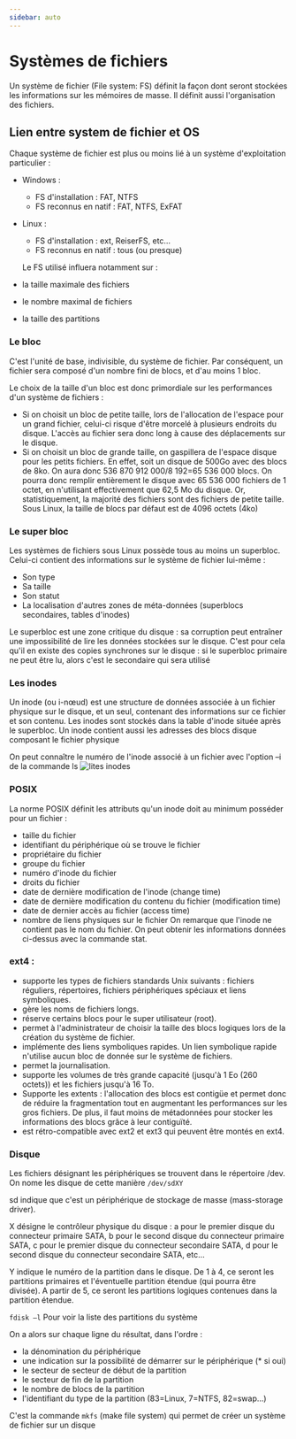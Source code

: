 ```yaml
---
sidebar: auto
---
```


# Systèmes de fichiers

Un système de fichier (File system: FS) définit la façon dont seront stockées les informations
sur les mémoires de masse.
Il définit aussi l'organisation des fichiers.

## Lien entre system de fichier et OS

Chaque système de fichier est plus ou moins lié à un système d'exploitation particulier :

- Windows :
  - FS d'installation : FAT, NTFS
  - FS reconnus en natif : FAT, NTFS, ExFAT
- Linux :

  - FS d'installation : ext, ReiserFS, etc…
  - FS reconnus en natif : tous (ou presque)

  Le FS utilisé influera notamment sur :

- la taille maximale des fichiers
- le nombre maximal de fichiers
- la taille des partitions

### Le bloc

C'est l'unité de base, indivisible, du système de fichier. Par conséquent, un fichier sera composé
d'un nombre fini de blocs, et d'au moins 1 bloc.

Le choix de la taille d'un bloc est donc primordiale sur les performances d'un système de fichiers :

- Si on choisit un bloc de petite taille, lors de l'allocation de l'espace pour un grand
  fichier, celui-ci risque d'être morcelé à plusieurs endroits du disque. L'accès au fichier
  sera donc long à cause des déplacements sur le disque.
- Si on choisit un bloc de grande taille, on gaspillera de l'espace disque pour les petits
  fichiers. En effet, soit un disque de 500Go avec des blocs de 8ko. On aura donc
  536 870 912 000/8 192=65 536 000 blocs. On pourra donc remplir entièrement le
  disque avec 65 536 000 fichiers de 1 octet, en n'utilisant effectivement que 62,5 Mo
  du disque.
  Or, statistiquement, la majorité des fichiers sont des fichiers de petite taille.
  Sous Linux, la taille de blocs par défaut est de 4096 octets (4ko)

### Le super bloc

Les systèmes de fichiers sous Linux possède tous au moins un superbloc. Celui-ci contient des
informations sur le système de fichier lui-même :

- Son type
- Sa taille
- Son statut
- La localisation d'autres zones de méta-données (superblocs secondaires, tables
  d'inodes)

Le superbloc est une zone critique du disque : sa corruption peut entraîner une impossibilité de
lire les données stockées sur le disque. C'est pour cela qu'il en existe des copies synchrones sur
le disque : si le superbloc primaire ne peut être lu, alors c'est le secondaire qui sera utilisé

### Les inodes

Un inode (ou i-nœud) est une structure de données associée à un fichier physique sur le disque,
et un seul, contenant des informations sur ce fichier et son contenu. Les inodes sont stockés
dans la table d'inode située après le superbloc.
Un inode contient aussi les adresses des blocs disque composant le fichier physique

On peut connaître le numéro de l'inode associé à un fichier avec l'option –i de la commande ls
![lites inodes](/images/list_inode.png)

### POSIX

La norme POSIX définit les attributs qu'un inode doit au minimum posséder pour un fichier :

- taille du fichier
- identifiant du périphérique où se trouve le fichier
- propriétaire du fichier
- groupe du fichier
- numéro d'inode du fichier
- droits du fichier
- date de dernière modification de l'inode (change time)
- date de dernière modification du contenu du fichier (modification time)
- date de dernier accès au fichier (access time)
- nombre de liens physiques sur le fichier
  On remarque que l'inode ne contient pas le nom du fichier.
  On peut obtenir les informations données ci-dessus avec la commande stat.

### ext4 :

- supporte les types de fichiers standards Unix suivants : fichiers réguliers, répertoires,
  fichiers périphériques spéciaux et liens symboliques.
- gère les noms de fichiers longs.
- réserve certains blocs pour le super utilisateur (root).
- permet à l'administrateur de choisir la taille des blocs logiques lors de la création du
  système de fichier.
- implémente des liens symboliques rapides. Un lien symbolique rapide n'utilise aucun
  bloc de donnée sur le système de fichiers.
- permet la journalisation.
- supporte les volumes de très grande capacité (jusqu'à 1 Eo (260 octets)) et les fichiers
  jusqu'à 16 To.
- Supporte les extents : l'allocation des blocs est contigüe et permet donc de réduire la
  fragmentation tout en augmentant les performances sur les gros fichiers. De plus, il
  faut moins de métadonnées pour stocker les informations des blocs grâce à leur
  contiguïté.
- est rétro-compatible avec ext2 et ext3 qui peuvent être montés en ext4.

### Disque

Les fichiers désignant les périphériques se trouvent dans le répertoire /dev.
On nome les disque de cette manière
`/dev/sdXY`

sd indique que c'est un périphérique de stockage de masse (mass-storage driver).

X désigne le contrôleur physique du disque : a pour le premier disque du connecteur primaire
SATA, b pour le second disque du connecteur primaire SATA, c pour le premier disque du
connecteur secondaire SATA, d pour le second disque du connecteur secondaire SATA, etc…

Y indique le numéro de la partition dans le disque. De 1 à 4, ce seront les partitions primaires et
l'éventuelle partition étendue (qui pourra être divisée). A partir de 5, ce seront les partitions
logiques contenues dans la partition étendue.

`fdisk –l` Pour voir la liste des partitions du système

On a alors sur chaque ligne du résultat, dans l'ordre :

- la dénomination du périphérique
- une indication sur la possibilité de démarrer sur le périphérique (\* si oui)
- le secteur de secteur de début de la partition
- le secteur de fin de la partition
- le nombre de blocs de la partition
- l'identifiant du type de la partition (83=Linux, 7=NTFS, 82=swap…)

C'est la commande `mkfs` (make file system) qui permet de créer un système de fichier sur un
disque
